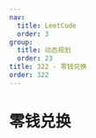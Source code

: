 ```yaml
---
nav:
  title: LeetCode
  order: 3
group:
  title: 动态规划
  order: 23
title: 322 - 零钱兑换
order: 322
---
```


# 零钱兑换
